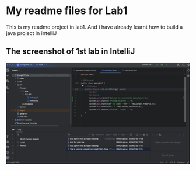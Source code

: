 # My readme files for Lab1
This is my readme project in lab1. And i have already learnt how to build a java project in intelliJ
## The screenshot of 1st lab in IntelliJ
![img.png](img.png)